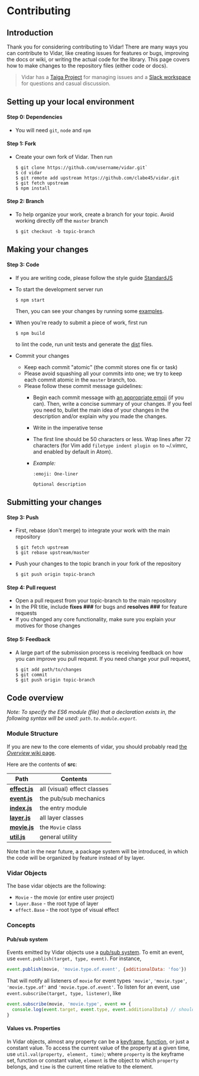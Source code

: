 # Contributing

## Introduction

Thank you for considering contributing to Vidar! There are many ways you can contribute to Vidar, like creating issues for features or bugs, improving the docs or wiki, or writing the actual code for the library. This page covers how to make changes to the repository files (either code or docs).

> Vidar has a [Taiga Project](https://tree.taiga.io/project/clabe45-vidar/epics) for managing issues and a [Slack workspace](https://join.slack.com/t/vidarjs/shared_invite/enQtNzgxODc0ODUyMjU2LTA5MGM5YzIyOGU5NjQxY2E0YmIzYzhhZTU4ODdjNzBiY2M3MzgwZTZiYzU5ZmE2NmYyMjc0ZTE0ZWIxMjBmN2Q) for questions and casual discussion.

## Setting up your local environment

#### Step 0: Dependencies

- You will need `git`, `node` and `npm`

#### Step 1: Fork

- Create your own fork of Vidar. Then run

  ```
  $ git clone https://github.com/username/vidar.git`
  $ cd vidar
  $ git remote add upstream https://github.com/clabe45/vidar.git
  $ git fetch upstream
  $ npm install
  ```

#### Step 2: Branch

- To help organize your work, create a branch for your topic. Avoid working directly off the `master` branch

  ```
  $ git checkout -b topic-branch
  ```

## Making your changes

#### Step 3: Code

- If you are writing code, please follow the style guide [StandardJS](https://standardjs.com/rules.html)

- To start the development server run

  ```
  $ npm start
  ```

  Then, you can see your changes by running some [examples](examples).

- When you're ready to submit a piece of work, first run

  ```
  $ npm build
  ```

  to lint the code, run unit tests and generate the [dist](dist) files.

- Commit your changes
  - Keep each commit "atomic" (the commit stores one fix or task)
  - Please avoid squashing all your commits into one; we try to keep each commit atomic in the `master` branch, too.
  - Please follow these commit message guidelines:
    - Begin each commit message with [an appropriate emoji](https://gitmoji.carloscuesta.me/) (if you can). Then, write a concise summary of your changes. If you feel you need to, bullet the main idea of your changes in the description and/or explain why you made the changes.
    - Write in the imperative tense
    - The first line should be 50 characters or less. Wrap lines after 72 characters (for Vim add `filetype indent plugin on` to ~/.vimrc, and enabled by default in Atom).
    - *Example:*

      ```
      :emoji: One-liner

      Optional description
      ```

## Submitting your changes

#### Step 3: Push

- First, rebase (don't merge) to integrate your work with the main repository

  ```
  $ git fetch upstream
  $ git rebase upstream/master
  ```

- Push your changes to the topic branch in your fork of the repository

  ```
  $ git push origin topic-branch
  ```

#### Step 4: Pull request

- Open a pull request from your topic-branch to the main repository
- In the PR title, include **fixes ###** for bugs and **resolves ###** for feature requests
- If you changed any core functionality, make sure you explain your motives for those changes

#### Step 5: Feedback

- A large part of the submission process is receiving feedback on how you can improve you pull request. If you need change your pull request,

  ```
  $ git add path/to/changes
  $ git commit
  $ git push origin topic-branch
  ```

## Code overview

*Note: To specify the ES6 module (file) that a declaration exists in, the following syntax will be used: `path.to.module.export`.*

### Module Structure

If you are new to the core elements of vidar, you should probably read [the *Overview* wiki page](https://github.com/clabe45/vidar.wiki/Overview.md).

Here are the contents of **src**:

| Path | Contents |
| --- | --- |
| [**effect.js**](src/effect.js) | all (visual) effect classes |
| [**event.js**](src/event.js) | the pub/sub mechanics |
| [**index.js**](src/index.js) | the entry module |
| [**layer.js**](src/layer.js) | all layer classes |
| [**movie.js**](src/movie.js) | the `Movie` class |
| [**util.js**](src/util.js) | general utility |

Note that in the near future, a package system will be introduced, in which the code will be organized by feature instead of by layer.

### Vidar Objects

The base vidar objects are the following:
* `Movie` - the movie (or entire user project)
* `layer.Base` - the root type of layer
* `effect.Base` - the root type of visual effect

### Concepts

#### Pub/sub system

Events emitted by Vidar objects use a [pub/sub system](https://en.wikipedia.org/wiki/Publish%E2%80%93subscribe_pattern). To emit an event, use `event.publish(target, type, event)`. For instance,

```js
event.publish(movie, 'movie.type.of.event', {additionalData: 'foo'})
```

That will notify all listeners of `movie` for event types `'movie'`, `'movie.type'`, `'movie.type.of'` and `'movie.type.of.event'`. To listen for an event, use `event.subscribe(target, type, listener)`, like

```js
event.subscribe(movie, 'movie.type', event => {
  console.log(event.target, event.type, event.additionalData) // should print the movie, 'movie.type.of.event', 'foo'
}
```

#### Values vs. Properties

In Vidar objects, almost any property can be a [keyframe](https://github.com/clabe45/vidar/wiki/Keyframes), [function](https://github.com/clabe45/vidar/wiki/Functions), or just a constant value. To access the current value of the property at a given time, use `util.val(property, element, time)`; where `property` is the keyframe set, function or constant value, `element` is the object to which `property` belongs, and `time` is the current time relative to the element.
